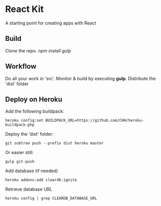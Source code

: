 # React Kit

A starting point for creating apps with React

## Build

   Clone the repo.
   *npm install* 
   *gulp*

## Workflow

Do all your work in 'src'. Monitor & build by executing **gulp**. Distribute the 'dist' folder

## Deploy on Heroku

Add the following buildpack:

    heroku config:set BUILDPACK_URL=https://github.com/CHH/heroku-buildpack-php

Deploy the 'dist' folder:

    git subtree push --prefix dist heroku master

Or easier still:

    gulp git-push

Add database (if needed)

    heroku addons:add cleardb:ignite

Retrieve database URL

    heroku config | grep CLEARDB_DATABASE_URL
